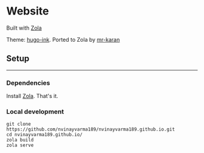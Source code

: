 # Website

Built with [Zola](https://www.getzola.org/)

Theme: [hugo-ink](https://github.com/knadh/hugo-ink). Ported to Zola by [mr-karan](https://github.com/mr-karan)

## Setup
---

### Dependencies
Install [Zola](https://www.getzola.org/documentation/getting-started/installation/). That's it.

### Local development
```
git clone https://github.com/nvinayvarma189/nvinayvarma189.github.io.git
cd nvinayvarma189.github.io/
zola build
zola serve
```